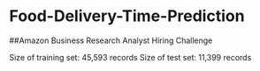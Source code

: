 # Food-Delivery-Time-Prediction

##Amazon Business Research Analyst Hiring Challenge

Size of training set: 45,593 records
Size of test set: 11,399 records
